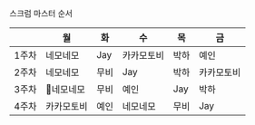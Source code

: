 스크럼 마스터 순서

|       | 월         | 화         | 수         | 목         | 금         |
| ----- | ---------- | ---------- | ---------- | ---------- | ---------- |
| 1주차 | 네모네모         | Jay          | 카카모토비       | 박하 | 예인   |
| 2주차 | 네모네모        | 무비       | Jay | 박하   | 카카모토비        |
| 3주차 | 네모네모       | 무비 | 예인   | Jay        | 박하       |
| 4주차 | 카카모토비 | 예인   | 네모네모        | 무비       | Jay |
